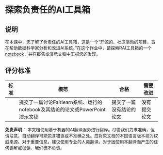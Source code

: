 # 探索负责任的AI工具箱

## 说明

在本课中，您了解了负责任的AI工具箱，这是一个“开源的、社区驱动的项目，旨在帮助数据科学家分析和改进AI系统。”在这个作业中，请探索RAI工具箱的一个[notebook](https://github.com/microsoft/responsible-ai-toolbox/blob/main/notebooks/responsibleaidashboard/getting-started.ipynb)，并在报告或演示文稿中汇报您的发现。

## 评分标准

| 标准     | 模范       | 合格       | 需要改进         |
| -------- | --------- | -------- | -------------- |
|          | 提交了一篇讨论Fairlearn系统、运行的notebook及其结论的论文或PowerPoint演示文稿 | 提交了一篇没有结论的论文 | 没有提交论文 |

**免责声明**：
本文档使用基于机器的AI翻译服务进行翻译。尽管我们力求准确，但请注意，自动翻译可能包含错误或不准确之处。应将原文档的本国语言版本视为权威来源。对于重要信息，建议使用专业的人类翻译。对于因使用本翻译而产生的任何误解或误读，我们概不负责。